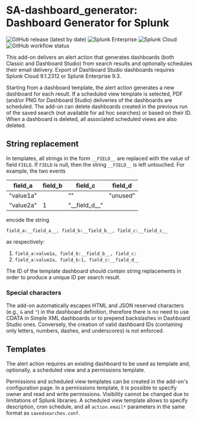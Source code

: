 # SA-dashboard_generator: Dashboard Generator for Splunk

![GitHub release (latest by date)](https://img.shields.io/github/v/release/aserpi/SA-dashboard_generator)
![Splunk Enterprise](https://img.shields.io/badge/Splunk%20Enterprise-8.0+-67a53e?logo=splunk)
![Splunk Cloud](https://img.shields.io/badge/Splunk%20Cloud-compatible-ed0080?logo=splunk)
![GitHub workflow status](https://img.shields.io/github/actions/workflow/status/aserpi/SA-dashboard_generator/release_action.yml)

This add-on delivers an alert action that generates dashboards (both Classic and Dashboard Studio)
from search results and optionally schedules their email delivery.
Export of Dashboard Studio dashboards requires Splunk Cloud 9.1.2312 or Splunk Enterprise 9.3.

Starting from a dashboard template, the alert action generates a new dashboard for each result.
If a scheduled view template is selected, PDF (and/or PNG for Dashboard Studio) deliveries of the
dashboards are scheduled.
The add-on can delete dashboards created in the previous run of the saved search (not available for
ad hoc searches) or based on their ID.
When a dashboard is deleted, all associated scheduled views are also deleted.


## String replacement

In templates, all strings in the form `__FIELD__` are replaced with the value of field `FIELD`.
If `FIELD` is null, then the string `__FIELD__` is left untouched.
For example, the two events

| field\_a  | field\_b | field\_c           | field\_d |
|-----------|----------|--------------------|----------|
| "value1a" |          | ""                 | "unused" |
| "value2a" | 1        | "\_\_field\_d\_\_" |          |

encode the string  

```
field_a:__field_a__, field_b:__field_b__, field_c:__field_c__
```

as respectively:

1. `field_a:value1a, field_b:__field_b__, field_c:`
2. `field_a:value2a, field_b:1, field_c:__field_d__`

The ID of the template dashboard should contain string replacements in order to produce a unique ID
per search result.

### Special characters
The add-on automatically escapes HTML and JSON reserved characters (e.g., `&` and `"`) in the
dashboard definition, therefore there is no need to use CDATA in Simple XML dashboards or to
prepend backslashes in Dashboard Studio ones.
Conversely, the creation of valid dashboard IDs (containing only letters, numbers, dashes, and
underscores) is not enforced.


## Templates

The alert action requires an existing dashboard to be used as template and, optionally, a scheduled
view and a permissions template.

Permissions and scheduled view templates can be created in the add-on's configuration page.
In a permissions template, it is possible to specify owner and read and write permissions.
Visibility cannot be changed due to limitations of Splunk libraries.
A scheduled view template allows to specify description, cron schedule, and all `action.email*`
parameters in the same format as `savedsearches.conf`.
